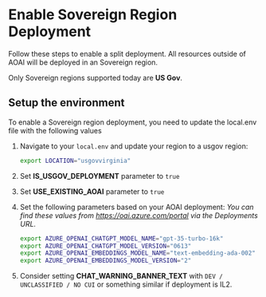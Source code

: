 # Enable Sovereign Region Deployment

Follow these steps to enable a split deployment.  All resources outside of AOAI will be deployed in an Sovereign region.

Only Sovereign regions supported today are **US Gov**.

## Setup the environment

To enable a Sovereign region deployment, you need to update the local.env file with the following values

1. Navigate to your `local.env` and update your region to a usgov region:

   ```bash
   export LOCATION="usgovvirginia"
   ```

2. Set **IS_USGOV_DEPLOYMENT** parameter to `true` 

3. Set **USE_EXISTING_AOAI** parameter to `true` 

4. Set the following parameters based on your AOAI deployment:
   *You can find these values from https://oai.azure.com/portal via the Deployments URL.*

   ```bash
   export AZURE_OPENAI_CHATGPT_MODEL_NAME="gpt-35-turbo-16k"
   export AZURE_OPENAI_CHATGPT_MODEL_VERSION="0613"
   export AZURE_OPENAI_EMBEDDINGS_MODEL_NAME="text-embedding-ada-002"
   export AZURE_OPENAI_EMBEDDINGS_MODEL_VERSION="2"
   ```

5. Consider setting **CHAT_WARNING_BANNER_TEXT**  with `DEV / UNCLASSIFIED / NO CUI` or something similar if deployment is IL2.


